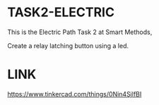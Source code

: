 # TASK2-ELECTRIC
This is the Electric Path Task 2 at Smart Methods,


Create a relay latching button using a led.

# LINK
https://www.tinkercad.com/things/0Nin4SjlfBI

